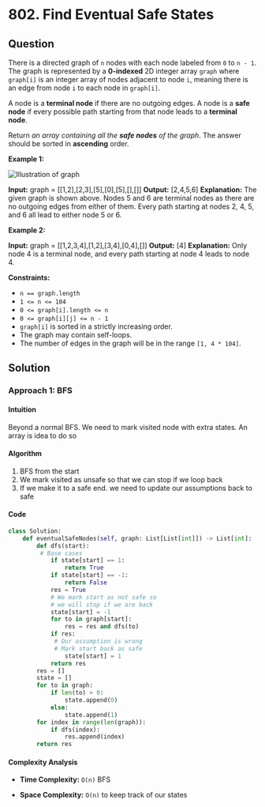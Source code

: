 
# 802. Find Eventual Safe States

## Question

There is a directed graph of  `n`  nodes with each node labeled from  `0`  to  `n - 1`. The graph is represented by a  **0-indexed**  2D integer array  `graph`  where  `graph[i]`  is an integer array of nodes adjacent to node  `i`, meaning there is an edge from node  `i`  to each node in  `graph[i]`.

A node is a  **terminal node**  if there are no outgoing edges. A node is a  **safe node**  if every possible path starting from that node leads to a  **terminal node**.

Return  _an array containing all the  **safe nodes**  of the graph_. The answer should be sorted in  **ascending**  order.

**Example 1:**

![Illustration of graph](https://s3-lc-upload.s3.amazonaws.com/uploads/2018/03/17/picture1.png)

**Input:** graph = [[1,2],[2,3],[5],[0],[5],[],[]]
**Output:** [2,4,5,6]
**Explanation:** The given graph is shown above.
Nodes 5 and 6 are terminal nodes as there are no outgoing edges from either of them.
Every path starting at nodes 2, 4, 5, and 6 all lead to either node 5 or 6.

**Example 2:**

**Input:** graph = [[1,2,3,4],[1,2],[3,4],[0,4],[]]
**Output:** [4]
**Explanation:**
Only node 4 is a terminal node, and every path starting at node 4 leads to node 4.

**Constraints:**

- `n == graph.length`
- `1 <= n <= 104`
- `0 <= graph[i].length <= n`
- `0 <= graph[i][j] <= n - 1`
- `graph[i]`  is sorted in a strictly increasing order.
- The graph may contain self-loops.
- The number of edges in the graph will be in the range  `[1, 4 * 104]`.

## Solution

### Approach 1: BFS

#### Intuition

Beyond a normal BFS. We need to mark visited node with extra states. An array is idea to do so

#### Algorithm

1. BFS from the start
2. We mark visited as unsafe so that we can stop if we loop back
3. If we make it to a safe end. we need to update our assumptions back to safe

#### Code

```python
class Solution:
    def eventualSafeNodes(self, graph: List[List[int]]) -> List[int]:
        def dfs(start):
         # Base cases
            if state[start] == 1:
                return True
            if state[start] == -1:
                return False
            res = True
            # We mark start as not safe so
            # we will stop if we are back
            state[start] = -1
            for to in graph[start]:
                res = res and dfs(to)
            if res:
             # Our assumption is wrong
             # Mark start back as safe
                state[start] = 1
            return res
        res = []
        state = []
        for to in graph:
            if len(to) > 0:
                state.append(0)
            else:
                state.append(1)
        for index in range(len(graph)):
            if dfs(index):
                res.append(index)
        return res
```

#### Complexity Analysis

- **Time Complexity:**  `O(n)` BFS

- **Space Complexity:**  `O(n)` to keep track of our states
